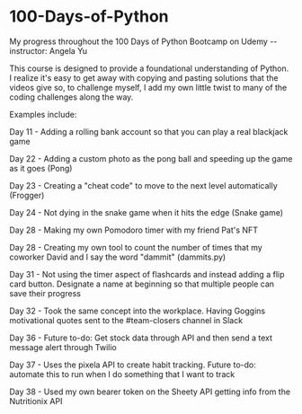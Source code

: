 # 100-Days-of-Python
My progress throughout the 100 Days of Python Bootcamp on Udemy -- instructor: Angela Yu

This course is designed to provide a foundational understanding of Python. I realize it's easy to get away with copying and pasting solutions that the videos give so, to challenge myself, I add my own little twist to many of the coding challenges along the way.

Examples include:

Day 11 - Adding a rolling bank account so that you can play a real blackjack game

Day 22 - Adding a custom photo as the pong ball and speeding up the game as it goes (Pong)

Day 23 - Creating a "cheat code" to move to the next level automatically (Frogger)

Day 24 - Not dying in the snake game when it hits the edge (Snake game)

Day 28 - Making my own Pomodoro timer with my friend Pat's NFT

Day 28 - Creating my own tool to count the number of times that my coworker David and I say the word "dammit" (dammits.py)

Day 31 - Not using the timer aspect of flashcards and instead adding a flip card button. Designate a name at beginning so that multiple people can save their progress

Day 32 - Took the same concept into the workplace. Having Goggins motivational quotes sent to the #team-closers channel in Slack

Day 36 - Future to-do: Get stock data through API and then send a text message alert through Twilio

Day 37 - Uses the pixela API to create habit tracking. Future to-do: automate this to run when I do something that I want to track

Day 38 - Used my own bearer token on the Sheety API getting info from the Nutritionix API